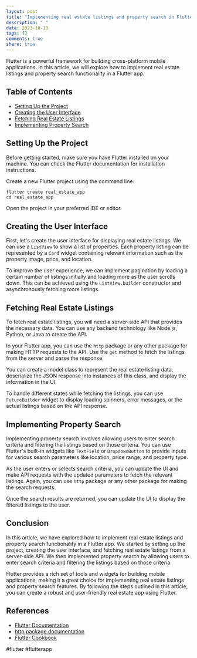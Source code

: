 ```yaml
---
layout: post
title: "Implementing real estate listings and property search in Flutter"
description: " "
date: 2023-10-13
tags: []
comments: true
share: true
---
```


Flutter is a powerful framework for building cross-platform mobile applications. In this article, we will explore how to implement real estate listings and property search functionality in a Flutter app.

## Table of Contents

- [Setting Up the Project](#setting-up-the-project)
- [Creating the User Interface](#creating-the-user-interface)
- [Fetching Real Estate Listings](#fetching-real-estate-listings)
- [Implementing Property Search](#implementing-property-search)

## Setting Up the Project

Before getting started, make sure you have Flutter installed on your machine. You can check the Flutter documentation for installation instructions.

Create a new Flutter project using the command line:

```plaintext
flutter create real_estate_app
cd real_estate_app
```

Open the project in your preferred IDE or editor.

## Creating the User Interface

First, let's create the user interface for displaying real estate listings. We can use a `ListView` to show a list of properties. Each property listing can be represented by a `Card` widget containing relevant information such as the property image, price, and location.

To improve the user experience, we can implement pagination by loading a certain number of listings initially and loading more as the user scrolls down. This can be achieved using the `ListView.builder` constructor and asynchronously fetching more listings.

## Fetching Real Estate Listings

To fetch real estate listings, you will need a server-side API that provides the necessary data. You can use any backend technology like Node.js, Python, or Java to create the API.

In your Flutter app, you can use the `http` package or any other package for making HTTP requests to the API. Use the `get` method to fetch the listings from the server and parse the response.

You can create a model class to represent the real estate listing data, deserialize the JSON response into instances of this class, and display the information in the UI.

To handle different states while fetching the listings, you can use `FutureBuilder` widget to display loading spinners, error messages, or the actual listings based on the API response.

## Implementing Property Search

Implementing property search involves allowing users to enter search criteria and filtering the listings based on those criteria. You can use Flutter's built-in widgets like `TextField` or `DropdownButton` to provide inputs for various search parameters like location, price range, and property type.

As the user enters or selects search criteria, you can update the UI and make API requests with the updated parameters to fetch the relevant listings. Again, you can use `http` package or any other package for making the search requests.

Once the search results are returned, you can update the UI to display the filtered listings to the user.

## Conclusion

In this article, we have explored how to implement real estate listings and property search functionality in a Flutter app. We started by setting up the project, creating the user interface, and fetching real estate listings from a server-side API. We then implemented property search by allowing users to enter search criteria and filtering the listings based on those criteria.

Flutter provides a rich set of tools and widgets for building mobile applications, making it a great choice for implementing real estate listings and property search features. By following the steps outlined in this article, you can create a robust and user-friendly real estate app using Flutter.

## References

- [Flutter Documentation](https://flutter.dev/docs)
- [http package documentation](https://pub.dev/packages/http)
- [Flutter Cookbook](https://flutter.dev/docs/cookbook) 

#flutter #flutterapp